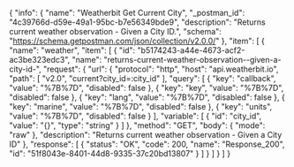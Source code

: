 {
  "info": {
    "name": "Weatherbit Get Current City",
    "_postman_id": "4c39766d-d59e-49a1-95bc-b7e56349bde9",
    "description": "Returns current weather observation - Given a City ID.",
    "schema": "https://schema.getpostman.com/json/collection/v2.0.0/"
  },
  "item": [
    {
      "name": "weather",
      "item": [
        {
          "id": "b5174243-a44e-4673-acf2-ac3be323edc3",
          "name": "returns-current-weather-observation--given-a-city-id-",
          "request": {
            "url": {
              "protocol": "http",
              "host": "api.weatherbit.io",
              "path": [
                "v2.0",
                "current?city_id=:city_id"
              ],
              "query": [
                {
                  "key": "callback",
                  "value": "%7B%7D",
                  "disabled": false
                },
                {
                  "key": "key",
                  "value": "%7B%7D",
                  "disabled": false
                },
                {
                  "key": "lang",
                  "value": "%7B%7D",
                  "disabled": false
                },
                {
                  "key": "marine",
                  "value": "%7B%7D",
                  "disabled": false
                },
                {
                  "key": "units",
                  "value": "%7B%7D",
                  "disabled": false
                }
              ],
              "variable": [
                {
                  "id": "city_id",
                  "value": "{}",
                  "type": "string"
                }
              ]
            },
            "method": "GET",
            "body": {
              "mode": "raw"
            },
            "description": "Returns current weather observation - Given a City ID"
          },
          "response": [
            {
              "status": "OK",
              "code": 200,
              "name": "Response_200",
              "id": "51f8043e-8401-44d8-9335-37c20bd13807"
            }
          ]
        }
      ]
    }
  ]
}